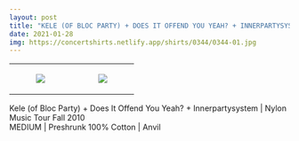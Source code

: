 ```yaml
---
layout: post
title: "KELE (OF BLOC PARTY) + DOES IT OFFEND YOU YEAH? + INNERPARTYSYSTEM"
date: 2021-01-28
img: https://concertshirts.netlify.app/shirts/0344/0344-01.jpg
---
```




<table style="width:100%;"><tr><td style="vertical-align:top;">
      <figure class="tmblr-full" data-orig-height="2048" data-orig-width="1365" data-orig-src="https://concertshirts.netlify.app/shirts/0344/0344-01.jpg"><img src="https://64.media.tumblr.com/438914dd22574c3aa6a63235787e8e55/7ab5afe103c07750-04/s540x810/ccf59feb20eca0658ac08fe595c414edbce3aa05.jpg" data-orig-height="2048" data-orig-width="1365" data-orig-src="https://concertshirts.netlify.app/shirts/0344/0344-01.jpg"/></figure></td>
    <td style="vertical-align:top;">
      <figure class="tmblr-full" data-orig-height="2048" data-orig-width="1365" data-orig-src="https://concertshirts.netlify.app/shirts/0344/0344-02.jpg"><img src="https://64.media.tumblr.com/5445ce6abb45b40bbbaca5fbacb48489/7ab5afe103c07750-9d/s540x810/0c4e9ecf7db10322e404c400f65f11f6163090b5.jpg" data-orig-height="2048" data-orig-width="1365" data-orig-src="https://concertshirts.netlify.app/shirts/0344/0344-02.jpg"/></figure></td>
  </tr></table><p>
  Kele (of Bloc Party) + Does It Offend You Yeah? + Innerpartysystem | Nylon Music Tour Fall 2010<br/>MEDIUM | Preshrunk 100% Cotton | Anvil
</p>
